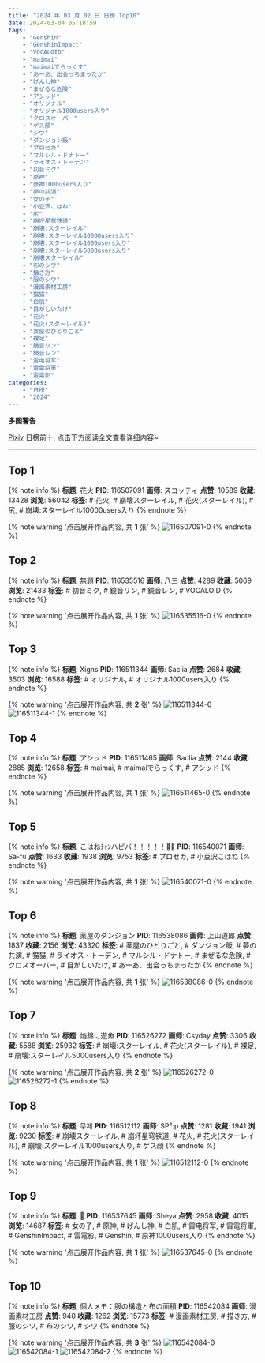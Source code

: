 ```yaml
---
title: "2024 年 03 月 02 日 日榜 Top10"
date: 2024-03-04 05:18:59
tags:
    - "Genshin"
    - "GenshinImpact"
    - "VOCALOID"
    - "maimai"
    - "maimaiでらっくす"
    - "あーあ、出会っちまったか"
    - "げんし神"
    - "まぜるな危険"
    - "アシッド"
    - "オリジナル"
    - "オリジナル1000users入り"
    - "クロスオーバー"
    - "ゲス顔"
    - "シワ"
    - "ダンジョン飯"
    - "プロセカ"
    - "マルシル・ドナトー"
    - "ライオス・トーデン"
    - "初音ミク"
    - "原神"
    - "原神1000users入り"
    - "夢の共演"
    - "女の子"
    - "小豆沢こはね"
    - "尻"
    - "崩坏星穹铁道"
    - "崩壊:スターレイル"
    - "崩壊:スターレイル10000users入り"
    - "崩壊:スターレイル1000users入り"
    - "崩壊:スターレイル5000users入り"
    - "崩壊スターレイル"
    - "布のシワ"
    - "描き方"
    - "服のシワ"
    - "漫画素材工房"
    - "猫猫"
    - "白肌"
    - "目がしいたけ"
    - "花火"
    - "花火(スターレイル)"
    - "薬屋のひとりごと"
    - "裸足"
    - "鏡音リン"
    - "鏡音レン"
    - "雷电将军"
    - "雷電将軍"
    - "雷電影"
categories:
    - "日榜"
    - "2024"
---
```


<i class="fa fa-triangle-exclamation"></i>**多图警告**<i class="fa fa-triangle-exclamation"></i>

[Pixiv](https://www.pixiv.net/) 日榜前十, 点击下方阅读全文查看详细内容~

<!-- more -->

---

## Top 1

{% note info %}
**标题**: 花火
**PID**: 116507091 **画师**: スコッティ
**点赞**: 10589 **收藏**: 13428 **浏览**: 56042
**标签**: # 花火, # 崩壊スターレイル, # 花火(スターレイル), # 尻, # 崩壊:スターレイル10000users入り
{% endnote %}

{% note warning '点击展开作品内容, 共 **1** 张' %}
![116507091-0](https://i.pixiv.re/img-original/img/2024/03/01/00/00/22/116507091_p0.jpg)
{% endnote %}

## Top 2

{% note info %}
**标题**: 無題
**PID**: 116535516 **画师**: 八三
**点赞**: 4289 **收藏**: 5069 **浏览**: 21433
**标签**: # 初音ミク, # 鏡音リン, # 鏡音レン, # VOCALOID
{% endnote %}

{% note warning '点击展开作品内容, 共 **1** 张' %}
![116535516-0](https://i.pixiv.re/img-original/img/2024/03/02/00/00/24/116535516_p0.png)
{% endnote %}

## Top 3

{% note info %}
**标题**: Xigns
**PID**: 116511344 **画师**: Saclia
**点赞**: 2684 **收藏**: 3503 **浏览**: 16588
**标签**: # オリジナル, # オリジナル1000users入り
{% endnote %}

{% note warning '点击展开作品内容, 共 **2** 张' %}
![116511344-0](https://i.pixiv.re/img-original/img/2024/03/01/02/40/11/116511344_p0.jpg)
![116511344-1](https://i.pixiv.re/img-original/img/2024/03/01/02/40/11/116511344_p1.jpg)
{% endnote %}

## Top 4

{% note info %}
**标题**: アシッド
**PID**: 116511465 **画师**: Saclia
**点赞**: 2144 **收藏**: 2885 **浏览**: 12658
**标签**: # maimai, # maimaiでらっくす, # アシッド
{% endnote %}

{% note warning '点击展开作品内容, 共 **1** 张' %}
![116511465-0](https://i.pixiv.re/img-original/img/2024/03/01/02/48/44/116511465_p0.jpg)
{% endnote %}

## Top 5

{% note info %}
**标题**: こはねﾁｬﾝハピバ！！！！！🎂🎉
**PID**: 116540071 **画师**: Sa-fu
**点赞**: 1633 **收藏**: 1938 **浏览**: 9753
**标签**: # プロセカ, # 小豆沢こはね
{% endnote %}

{% note warning '点击展开作品内容, 共 **1** 张' %}
![116540071-0](https://i.pixiv.re/img-original/img/2024/03/02/03/09/08/116540071_p0.jpg)
{% endnote %}

## Top 6

{% note info %}
**标题**: 薬屋のダンジョン
**PID**: 116538086 **画师**: 上山道郎
**点赞**: 1837 **收藏**: 2156 **浏览**: 43320
**标签**: # 薬屋のひとりごと, # ダンジョン飯, # 夢の共演, # 猫猫, # ライオス・トーデン, # マルシル・ドナトー, # まぜるな危険, # クロスオーバー, # 目がしいたけ, # あーあ、出会っちまったか
{% endnote %}

{% note warning '点击展开作品内容, 共 **1** 张' %}
![116538086-0](https://i.pixiv.re/img-original/img/2024/03/02/01/18/18/116538086_p0.jpg)
{% endnote %}

## Top 7

{% note info %}
**标题**: 焔錦に遊魚
**PID**: 116526272 **画师**: Csyday
**点赞**: 3306 **收藏**: 5588 **浏览**: 25932
**标签**: # 崩壊:スターレイル, # 花火(スターレイル), # 裸足, # 崩壊:スターレイル5000users入り
{% endnote %}

{% note warning '点击展开作品内容, 共 **2** 张' %}
![116526272-0](https://i.pixiv.re/img-original/img/2024/03/01/19/12/57/116526272_p0.png)
![116526272-1](https://i.pixiv.re/img-original/img/2024/03/01/19/12/57/116526272_p1.png)
{% endnote %}

## Top 8

{% note info %}
**标题**: 무제
**PID**: 116512112 **画师**: SP³:p
**点赞**: 1281 **收藏**: 1941 **浏览**: 9230
**标签**: # 崩壊スターレイル, # 崩坏星穹铁道, # 花火, # 花火(スターレイル), # 崩壊:スターレイル1000users入り, # ゲス顔
{% endnote %}

{% note warning '点击展开作品内容, 共 **1** 张' %}
![116512112-0](https://i.pixiv.re/img-original/img/2024/03/01/03/42/11/116512112_p0.png)
{% endnote %}

## Top 9

{% note info %}
**标题**: 🦋
**PID**: 116537645 **画师**: Sheya
**点赞**: 2958 **收藏**: 4015 **浏览**: 14687
**标签**: # 女の子, # 原神, # げんし神, # 白肌, # 雷电将军, # 雷電将軍, # GenshinImpact, # 雷電影, # Genshin, # 原神1000users入り
{% endnote %}

{% note warning '点击展开作品内容, 共 **1** 张' %}
![116537645-0](https://i.pixiv.re/img-original/img/2024/03/02/01/00/24/116537645_p0.jpg)
{% endnote %}

## Top 10

{% note info %}
**标题**: 個人メモ：服の構造と布の面積
**PID**: 116542084 **画师**: 漫画素材工房
**点赞**: 940 **收藏**: 1262 **浏览**: 15773
**标签**: # 漫画素材工房, # 描き方, # 服のシワ, # 布のシワ, # シワ
{% endnote %}

{% note warning '点击展开作品内容, 共 **3** 张' %}
![116542084-0](https://i.pixiv.re/img-original/img/2024/03/02/06/00/06/116542084_p0.jpg)
![116542084-1](https://i.pixiv.re/img-original/img/2024/03/02/06/00/06/116542084_p1.jpg)
![116542084-2](https://i.pixiv.re/img-original/img/2024/03/02/06/00/06/116542084_p2.jpg)
{% endnote %}
